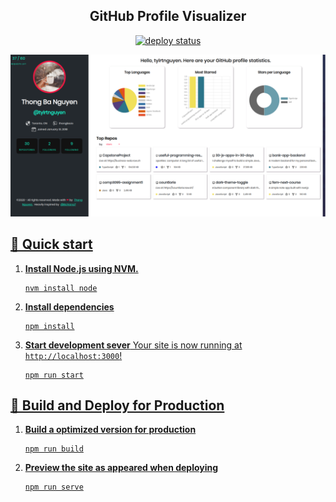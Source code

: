 <h2 align="center">GitHub Profile Visualizer</h2>

<p align="center">
  <a href="https://app.netlify.com/sites/github-visualizer/deploys" target="_blank" />
  <img src="https://api.netlify.com/api/v1/badges/3f724fdd-4aa2-43fc-8c8c-53dca5f0111d/deploy-status" alt="deploy status" />
</p>

<img src="./public/og.png" alt="Application Demo">



## 🚀 Quick start

1.  **Install Node.js using NVM.**
    ```shell
    nvm install node
    ```

2.  **Install dependencies**
    ```shell
    npm install
    ```

3.  **Start development sever**
    Your site is now running at `http://localhost:3000`!
    ```shell
    npm run start
    ```

## 💫 Build and Deploy for Production

1.  **Build a optimized version for production**
    ```shell
    npm run build
    ```
2.  **Preview the site as appeared when deploying**
    ```shell
    npm run serve
    ```